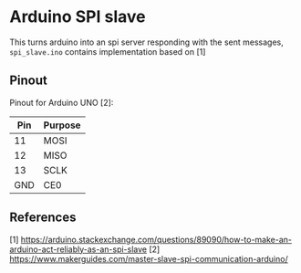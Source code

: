 # Arduino SPI slave

This turns arduino into an spi server responding with the sent messages, `spi_slave.ino` contains implementation based on [1]

## Pinout

Pinout for Arduino UNO [2]:

| Pin | Purpose |
| --- | --------|
| 11  | MOSI    |
| 12  | MISO    |
| 13  | SCLK    |
| GND | CE0     |

## References

[1] <https://arduino.stackexchange.com/questions/89090/how-to-make-an-arduino-act-reliably-as-an-spi-slave>
[2] <https://www.makerguides.com/master-slave-spi-communication-arduino/>